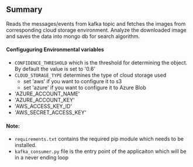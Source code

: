 ## Summary
Reads the messages/events from kafka topic and fetches the images from corresponding cloud storage environment.
Analyze the downloaded image and saves the data into mongo db for search algorithm.

#### Configuguring Environmental variables
- `CONFIDENCE_THRESHOLD` which is the threshold for determining the object. By default the value is set to '0.6'
- `CLOUD_STORAGE_TYPE` determines the type of cloud storage used 
    - set 'aws' if you want to configure it to s3
    - set 'azure' if you want to configure it to Azure Blob
- 'AZURE_ACCOUNT_NAME' 
- 'AZURE_ACCOUNT_KEY'
- 'AWS_ACCESS_KEY_ID'
- 'AWS_SECRET_ACCESS_KEY'

#### Note: 
- `requirements.txt` contains the required pip module which needs to be installed.
- `kafka_consumer.py` file is the entry point of the applicaiton which will be in a never ending loop